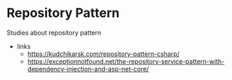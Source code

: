 # Repository Pattern
Studies about repository pattern
* links
  * https://kudchikarsk.com/repository-pattern-csharp/
  * https://exceptionnotfound.net/the-repository-service-pattern-with-dependency-injection-and-asp-net-core/
